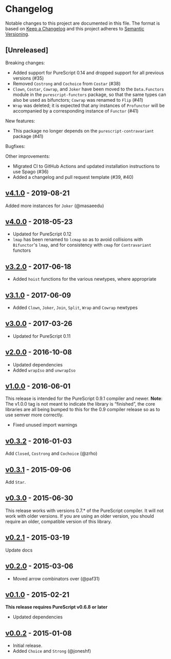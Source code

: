 # Changelog

Notable changes to this project are documented in this file. The format is based on [Keep a Changelog](https://keepachangelog.com/en/1.0.0/) and this project adheres to [Semantic Versioning](https://semver.org/spec/v2.0.0.html).

## [Unreleased]

Breaking changes:
- Added support for PureScript 0.14 and dropped support for all previous versions (#35)
- Removed `Costrong` and `Cochoice` from `Costar` (#38)
- `Clown`, `Costar`, `Cowrap`, and `Joker` have been moved to the `Data.Functors` module in the `purescript-functors` package, so that the same types can also be used as bifunctors; `Cowrap` was renamed to `Flip` (#41)
- `Wrap` was deleted; it is expected that any instances of `Profunctor` will be accompanied by a corresponding instance of `Functor` (#41)

New features:
- This package no longer depends on the `purescript-contravariant` package (#41)

Bugfixes:

Other improvements:
- Migrated CI to GitHub Actions and updated installation instructions to use Spago (#36)
- Added a changelog and pull request template (#39, #40)

## [v4.1.0](https://github.com/purescript/purescript-profunctor/releases/tag/v4.1.0) - 2019-08-21

Added more instances for `Joker` (@masaeedu)

## [v4.0.0](https://github.com/purescript/purescript-profunctor/releases/tag/v4.0.0) - 2018-05-23

- Updated for PureScript 0.12
- `lmap` has been renamed to `lcmap` so as to avoid collisions with `Bifunctor`'s `lmap`, and for consistency with `cmap` for `Contravariant` functors

## [v3.2.0](https://github.com/purescript/purescript-profunctor/releases/tag/v3.2.0) - 2017-06-18

- Added `hoist` functions for the various newtypes, where appropriate

## [v3.1.0](https://github.com/purescript/purescript-profunctor/releases/tag/v3.1.0) - 2017-06-09

- Added `Clown`, `Joker`, `Join`, `Split`, `Wrap` and `Cowrap` newtypes

## [v3.0.0](https://github.com/purescript/purescript-profunctor/releases/tag/v3.0.0) - 2017-03-26

- Updated for PureScript 0.11

## [v2.0.0](https://github.com/purescript/purescript-profunctor/releases/tag/v2.0.0) - 2016-10-08

- Updated dependencies
- Added `wrapIso` and `unwrapIso`

## [v1.0.0](https://github.com/purescript/purescript-profunctor/releases/tag/v1.0.0) - 2016-06-01

This release is intended for the PureScript 0.9.1 compiler and newer. **Note**: The v1.0.0 tag is not meant to indicate the library is “finished”, the core libraries are all being bumped to this for the 0.9 compiler release so as to use semver more correctly.

- Fixed unused import warnings

## [v0.3.2](https://github.com/purescript/purescript-profunctor/releases/tag/v0.3.2) - 2016-01-03

Add `Closed`, `Costrong` and `Cochoice` (@zrho)

## [v0.3.1](https://github.com/purescript/purescript-profunctor/releases/tag/v0.3.1) - 2015-09-06

Add `Star`.

## [v0.3.0](https://github.com/purescript/purescript-profunctor/releases/tag/v0.3.0) - 2015-06-30

This release works with versions 0.7.\* of the PureScript compiler. It will not work with older versions. If you are using an older version, you should require an older, compatible version of this library.

## [v0.2.1](https://github.com/purescript/purescript-profunctor/releases/tag/v0.2.1) - 2015-03-19

Update docs

## [v0.2.0](https://github.com/purescript/purescript-profunctor/releases/tag/v0.2.0) - 2015-03-06

- Moved arrow combinators over (@paf31)

## [v0.1.0](https://github.com/purescript/purescript-profunctor/releases/tag/v0.1.0) - 2015-02-21

**This release requires PureScript v0.6.8 or later**
- Updated dependencies

## [v0.0.2](https://github.com/purescript/purescript-profunctor/releases/tag/v0.0.2) - 2015-01-08

- Initial release.
- Added `Choice` and `Strong` (@joneshf)

